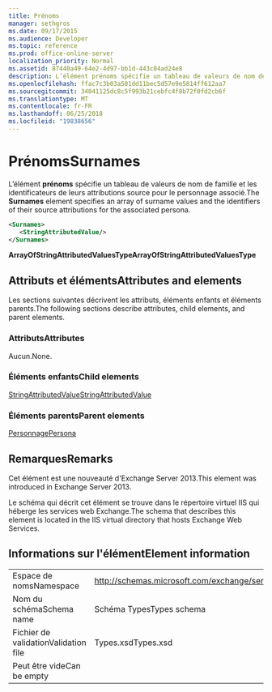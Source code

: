```yaml
---
title: Prénoms
manager: sethgros
ms.date: 09/17/2015
ms.audience: Developer
ms.topic: reference
ms.prod: office-online-server
localization_priority: Normal
ms.assetid: 87440a49-64e2-4d97-bb1d-443c04ad24e8
description: L’élément prénoms spécifie un tableau de valeurs de nom de famille et les identificateurs de leurs attributions source pour le personnage associé.
ms.openlocfilehash: ffac7c3b03a501dd11bec5d57e9e5814ff612aa7
ms.sourcegitcommit: 34041125dc8c5f993b21cebfc4f8b72f0fd2cb6f
ms.translationtype: MT
ms.contentlocale: fr-FR
ms.lasthandoff: 06/25/2018
ms.locfileid: "19838656"
---
```

# <a name="surnames"></a><span data-ttu-id="a2f9e-103">Prénoms</span><span class="sxs-lookup"><span data-stu-id="a2f9e-103">Surnames</span></span>

<span data-ttu-id="a2f9e-104">L’élément **prénoms** spécifie un tableau de valeurs de nom de famille et les identificateurs de leurs attributions source pour le personnage associé.</span><span class="sxs-lookup"><span data-stu-id="a2f9e-104">The **Surnames** element specifies an array of surname values and the identifiers of their source attributions for the associated persona.</span></span> 
  
```XML
<Surnames>
   <StringAttributedValue/>
</Surnames>
```

 <span data-ttu-id="a2f9e-105">**ArrayOfStringAttributedValuesType**</span><span class="sxs-lookup"><span data-stu-id="a2f9e-105">**ArrayOfStringAttributedValuesType**</span></span>
## <a name="attributes-and-elements"></a><span data-ttu-id="a2f9e-106">Attributs et éléments</span><span class="sxs-lookup"><span data-stu-id="a2f9e-106">Attributes and elements</span></span>

<span data-ttu-id="a2f9e-107">Les sections suivantes décrivent les attributs, éléments enfants et éléments parents.</span><span class="sxs-lookup"><span data-stu-id="a2f9e-107">The following sections describe attributes, child elements, and parent elements.</span></span>
  
### <a name="attributes"></a><span data-ttu-id="a2f9e-108">Attributs</span><span class="sxs-lookup"><span data-stu-id="a2f9e-108">Attributes</span></span>

<span data-ttu-id="a2f9e-109">Aucun.</span><span class="sxs-lookup"><span data-stu-id="a2f9e-109">None.</span></span>
  
### <a name="child-elements"></a><span data-ttu-id="a2f9e-110">Éléments enfants</span><span class="sxs-lookup"><span data-stu-id="a2f9e-110">Child elements</span></span>

[<span data-ttu-id="a2f9e-111">StringAttributedValue</span><span class="sxs-lookup"><span data-stu-id="a2f9e-111">StringAttributedValue</span></span>](stringattributedvalue.md)
  
### <a name="parent-elements"></a><span data-ttu-id="a2f9e-112">Éléments parents</span><span class="sxs-lookup"><span data-stu-id="a2f9e-112">Parent elements</span></span>

[<span data-ttu-id="a2f9e-113">Personnage</span><span class="sxs-lookup"><span data-stu-id="a2f9e-113">Persona</span></span>](persona.md)
  
## <a name="remarks"></a><span data-ttu-id="a2f9e-114">Remarques</span><span class="sxs-lookup"><span data-stu-id="a2f9e-114">Remarks</span></span>

<span data-ttu-id="a2f9e-115">Cet élément est une nouveauté d'Exchange Server 2013.</span><span class="sxs-lookup"><span data-stu-id="a2f9e-115">This element was introduced in Exchange Server 2013.</span></span>
  
<span data-ttu-id="a2f9e-116">Le schéma qui décrit cet élément se trouve dans le répertoire virtuel IIS qui héberge les services web Exchange.</span><span class="sxs-lookup"><span data-stu-id="a2f9e-116">The schema that describes this element is located in the IIS virtual directory that hosts Exchange Web Services.</span></span>
  
## <a name="element-information"></a><span data-ttu-id="a2f9e-117">Informations sur l'élément</span><span class="sxs-lookup"><span data-stu-id="a2f9e-117">Element information</span></span>

|||
|:-----|:-----|
|<span data-ttu-id="a2f9e-118">Espace de noms</span><span class="sxs-lookup"><span data-stu-id="a2f9e-118">Namespace</span></span>  <br/> |http://schemas.microsoft.com/exchange/services/2006/types  <br/> |
|<span data-ttu-id="a2f9e-119">Nom du schéma</span><span class="sxs-lookup"><span data-stu-id="a2f9e-119">Schema name</span></span>  <br/> |<span data-ttu-id="a2f9e-120">Schéma Types</span><span class="sxs-lookup"><span data-stu-id="a2f9e-120">Types schema</span></span>  <br/> |
|<span data-ttu-id="a2f9e-121">Fichier de validation</span><span class="sxs-lookup"><span data-stu-id="a2f9e-121">Validation file</span></span>  <br/> |<span data-ttu-id="a2f9e-122">Types.xsd</span><span class="sxs-lookup"><span data-stu-id="a2f9e-122">Types.xsd</span></span>  <br/> |
|<span data-ttu-id="a2f9e-123">Peut être vide</span><span class="sxs-lookup"><span data-stu-id="a2f9e-123">Can be empty</span></span>  <br/> ||
   

